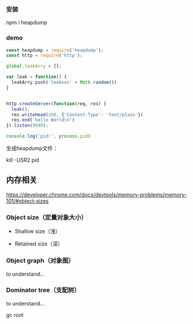 ### 安装

npm i heapdump



### demo

```js
const heapdump = require('heapdump');
const http = require('http');

global.leakArry = [];

var leak = function() {
  leakArry.push('leakxxx' + Math.random())
}


http.createServer(function(req, res) {
  leak();
  res.writeHead(200, {'Content-Type': 'text/plain'})
  res.end('hello World\n')
}).listen(9999);

console.log('pid:', process.pid)
```



生成heapdump文件：

kill -USR2 pid





## 内存相关

https://developer.chrome.com/docs/devtools/memory-problems/memory-101/#object-sizes



### Object size（定量对象大小）

- Shallow size（浅）

- Retained size（深）

  

### Object graph（对象图）

to understand...



### Dominator tree（支配树）

to understand...

gc root